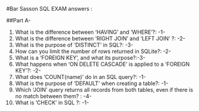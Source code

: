 #Bar Sasson SQL EXAM answers :

##Part A-

1.  What is the difference between ‘HAVING’ and ‘WHERE’?: -1-
2.  What is the difference between ‘RIGHT JOIN’ and ‘LEFT JOIN’ ?: -2-
3.  What is the purpose of ‘DISTINCT’ in SQL?: -3-
4.  How can you limit the number of rows returned in SQLite?: -2-
5.  What is a ‘FOREIGN KEY’, and what its purpose?:-3-
6.  What happens when ‘ON DELETE CASCADE’ is applied to a ‘FOREIGN KEY’?: -2-
7.  What does ‘COUNT(name)’ do in an SQL query?: -1-
8.  What is the purpose of ‘DEFAULT’ when creating a table?: -1-
9.  Which ‘JOIN’ query returns all records from both tables,
    even if there is no match between them? : -4-
10. What is ‘CHECK’ in SQL ?: -1-


